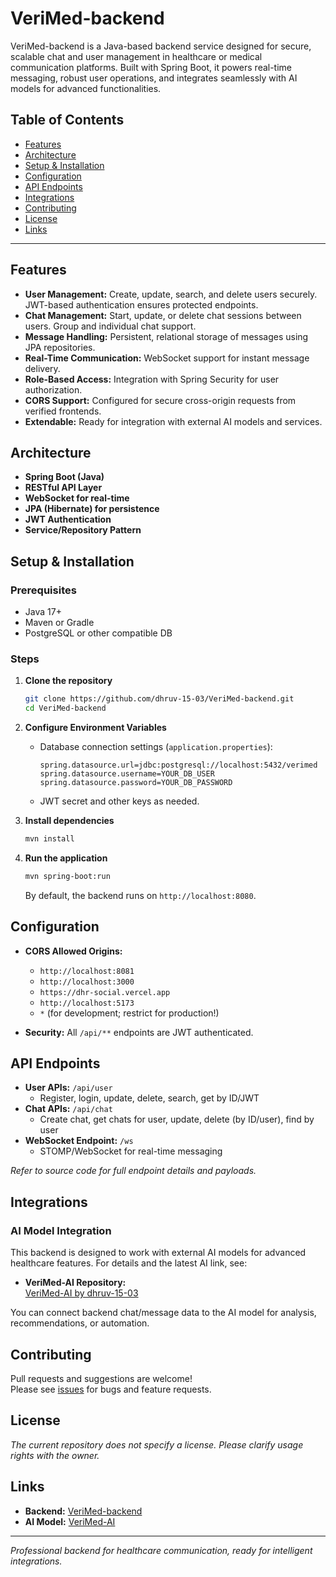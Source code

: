 # VeriMed-backend

VeriMed-backend is a Java-based backend service designed for secure, scalable chat and user management in healthcare or medical communication platforms. Built with Spring Boot, it powers real-time messaging, robust user operations, and integrates seamlessly with AI models for advanced functionalities.

## Table of Contents

- [Features](#features)
- [Architecture](#architecture)
- [Setup & Installation](#setup--installation)
- [Configuration](#configuration)
- [API Endpoints](#api-endpoints)
- [Integrations](#integrations)
- [Contributing](#contributing)
- [License](#license)
- [Links](#links)

---

## Features

- **User Management:** Create, update, search, and delete users securely. JWT-based authentication ensures protected endpoints.
- **Chat Management:** Start, update, or delete chat sessions between users. Group and individual chat support.
- **Message Handling:** Persistent, relational storage of messages using JPA repositories.
- **Real-Time Communication:** WebSocket support for instant message delivery.
- **Role-Based Access:** Integration with Spring Security for user authorization.
- **CORS Support:** Configured for secure cross-origin requests from verified frontends.
- **Extendable:** Ready for integration with external AI models and services.

## Architecture

- **Spring Boot (Java)**
- **RESTful API Layer**
- **WebSocket for real-time**
- **JPA (Hibernate) for persistence**
- **JWT Authentication**
- **Service/Repository Pattern**

## Setup & Installation

### Prerequisites

- Java 17+
- Maven or Gradle
- PostgreSQL or other compatible DB

### Steps

1. **Clone the repository**
   ```sh
   git clone https://github.com/dhruv-15-03/VeriMed-backend.git
   cd VeriMed-backend
   ```

2. **Configure Environment Variables**
   - Database connection settings (`application.properties`):
     ```
     spring.datasource.url=jdbc:postgresql://localhost:5432/verimed
     spring.datasource.username=YOUR_DB_USER
     spring.datasource.password=YOUR_DB_PASSWORD
     ```
   - JWT secret and other keys as needed.

3. **Install dependencies**
   ```sh
   mvn install
   ```

4. **Run the application**
   ```sh
   mvn spring-boot:run
   ```
   By default, the backend runs on `http://localhost:8080`.

## Configuration

- **CORS Allowed Origins:**
  - `http://localhost:8081`
  - `http://localhost:3000`
  - `https://dhr-social.vercel.app`
  - `http://localhost:5173`
  - `*` (for development; restrict for production!)

- **Security:** All `/api/**` endpoints are JWT authenticated.

## API Endpoints

- **User APIs:** `/api/user`
  - Register, login, update, delete, search, get by ID/JWT
- **Chat APIs:** `/api/chat`
  - Create chat, get chats for user, update, delete (by ID/user), find by user
- **WebSocket Endpoint:** `/ws`
  - STOMP/WebSocket for real-time messaging

_Refer to source code for full endpoint details and payloads._

## Integrations

### AI Model Integration

This backend is designed to work with external AI models for advanced healthcare features. For details and the latest AI link, see:

- **VeriMed-AI Repository:**  
  [VeriMed-AI by dhruv-15-03](https://github.com/dhruv-15-03/VeriMed-AI)

You can connect backend chat/message data to the AI model for analysis, recommendations, or automation.

## Contributing

Pull requests and suggestions are welcome!  
Please see [issues](https://github.com/dhruv-15-03/VeriMed-backend/issues) for bugs and feature requests.

## License

_The current repository does not specify a license. Please clarify usage rights with the owner._

## Links

- **Backend:** [VeriMed-backend](https://github.com/dhruv-15-03/VeriMed-backend)
- **AI Model:** [VeriMed-AI](https://github.com/dhruv-15-03/VeriMed-AI-)

---

_Professional backend for healthcare communication, ready for intelligent integrations._
